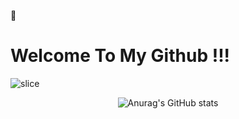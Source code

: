 👋
# Welcome To My Github !!!

![slice](https://capsule-render.vercel.app/api?type=slice&color=EBF5FB&fontsize=15&height=200&text=KimSeungHyun&fontAlign=70&rotate=13&fontAlignY=25&descAlign=70.&descAlignY=44)

<div align="center">

![Anurag's GitHub stats](https://github-readme-stats.vercel.app/api?username=pois689&hide=stars,contribsshow_icons=true&count_private=true&theme=radical&include_all_commits=true)

</div>


